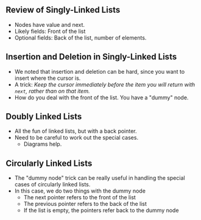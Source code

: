 Review of Singly-Linked Lists
-----------------------------

* Nodes have value and next.
* Likely fields: Front of the list
* Optional fields: Back of the list, number of elements.

Insertion and Deletion in Singly-Linked Lists
---------------------------------------------

* We noted that insertion and deletion can be hard, since you want to
  insert where the cursor is.
* A trick: *Keep the cursor immediately before the item you will return
  with `next`, rather than on that item.*
* How do you deal with the front of the list.  You have a "dummy" node.

Doubly Linked Lists
-------------------

* All the fun of linked lists, but with a back pointer.
* Need to be careful to work out the special cases.
    * Diagrams help.

Circularly Linked Lists
-----------------------

* The "dummy node" trick can be really useful in handling the special
  cases of circularly linked lists.
* In this case, we do two things with the dummy node 
    * The next pointer refers to the front of the list
    * The previous pointer refers to the back of the list
    * If the list is empty, the pointers refer back to the dummy node
